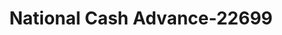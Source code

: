 ---
f_zip-code: 91950
f_state-code: CA
title: National Cash Advance-22699
f_phone: 619-477-2777
f_city-only: National City
f_address: 2240 East Plaza Boulevard National City
f_location-unique-id: '22699'
slug: national-cash-advance-22699
updated-on: '2024-05-30T13:46:58.046Z'
created-on: '2024-05-30T13:36:59.803Z'
published-on: '2024-05-30T13:54:32.469Z'
f_city-state: cms/city/national-city-ca.md
f_company: cms/company/national-cash-advance.md
f_state: cms/state/california.md
layout: '[payday-loan].html'
tags: payday-loan
---